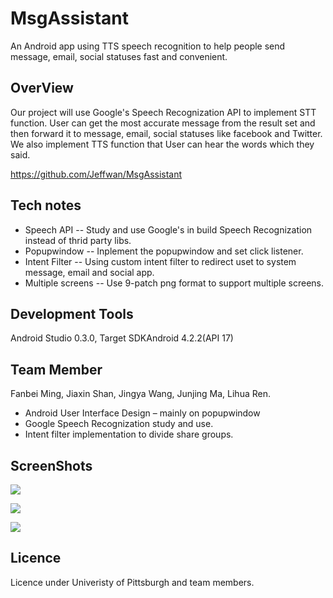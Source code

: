 # MsgAssistant

An Android app using TTS speech recognition to help people send message, email, social statuses fast and convenient.

## OverView

Our project will use Google's Speech Recognization API to implement STT function. User can get the most
accurate message from the result set and then forward it to  message, email, social statuses like facebook 
and Twitter. We also implement TTS function that User can hear the words which they said.  

https://github.com/Jeffwan/MsgAssistant

## Tech notes

* Speech API     -- Study and use Google's in build Speech Recognization instead of thrid party libs.
* Popupwindow    -- Inplement the popupwindow and set click listener.
* Intent Filter  -- Using custom intent filter to redirect uset to system message, email and social app.
* Multiple screens -- Use 9-patch png format to support multiple screens.

## Development Tools
Android Studio 0.3.0, Target SDKAndroid 4.2.2(API 17)

## Team Member

Fanbei Ming, Jiaxin Shan, Jingya Wang, Junjing Ma, Lihua Ren.
* Android User Interface Design – mainly on popupwindow 
* Google Speech Recognization study and use. 
* Intent filter implementation to divide share groups.

## ScreenShots

![](https://lh3.googleusercontent.com/-3jZhHolt2VM/UndIdEDAmQI/AAAAAAAAAT8/j1Aj-BEgkag/w514-h822-no/Screenshot_2013-11-04-01-29-07.png)

![](https://lh3.googleusercontent.com/-3jZhHolt2VM/UndIdEDAmQI/AAAAAAAAAT8/j1Aj-BEgkag/w514-h822-no/Screenshot_2013-11-04-01-29-07.png)

![](https://lh5.googleusercontent.com/-RoeJvKCnz1c/UndIdESiH-I/AAAAAAAAAT4/9OSrdZfIbKM/w514-h822-no/Screenshot_2013-11-04-01-34-43.png)


## Licence

Licence under Univeristy of Pittsburgh and team members.
